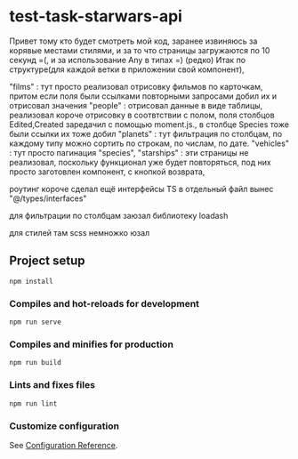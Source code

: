 # test-task-starwars-api

Привет тому кто будет смотреть мой код, заранее извиняюсь за корявые местами стилями, и за то что страницы загружаются по 10 секунд =(, и за использование Any в типах =) (редко)
Итак по структуре(для каждой ветки в приложении свой компонент), 

"films" : тут просто реализовал отрисовку фильмов по карточкам, притом если поля были ссылками повторными запросами добил их и отрисовал значения
"people" : отрисовал данные в виде таблицы, реализовал короче отрисовку в соотвтствии с полом, поля столбцов Edited,Created заредачил с помощью moment.js., в столбце Species тоже были ссылки их тоже добил
"planets" : тут фильтрация по столбцам, по каждому типу можно сортить по строкам, по числам, по дате.
"vehicles" : тут просто пагинация
"species", "starships" : эти страницы не реализовал, поскольку функционал уже будет повторяться, под них просто заготовлен компонент, с кнопкой возврата,

роутинг короче сделал ещё
интерфейсы TS в отдельный файл вынес "@/types/interfaces"

для фильтрации по столбцам заюзал библиотеку loadash

для стилей там scss немножко юзал








## Project setup

```
npm install
```

### Compiles and hot-reloads for development

```
npm run serve
```

### Compiles and minifies for production

```
npm run build
```

### Lints and fixes files

```
npm run lint
```

### Customize configuration

See [Configuration Reference](https://cli.vuejs.org/config/).
